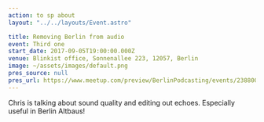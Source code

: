 ```yaml
---
action: to sp about
layout: "../../layouts/Event.astro"

title: Removing Berlin from audio
event: Third one
start_date: 2017-09-05T19:00:00.000Z
venue: Blinkist office, Sonnenallee 223, 12057, Berlin
image: ~/assets/images/default.png
pres_source: null
pres_url: https://www.meetup.com/preview/BerlinPodcasting/events/238800496
---
```


Chris is talking about sound quality and editing out echoes. Especially useful in Berlin Altbaus!

